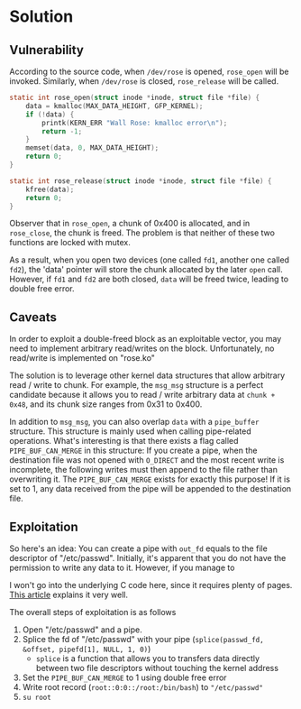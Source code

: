 # Solution

## Vulnerability

According to the source code, when `/dev/rose` is opened, `rose_open` will be invoked. Similarly, when `/dev/rose` is closed, `rose_release` will be called.

```c
static int rose_open(struct inode *inode, struct file *file) {
    data = kmalloc(MAX_DATA_HEIGHT, GFP_KERNEL);
    if (!data) {
        printk(KERN_ERR "Wall Rose: kmalloc error\n");
        return -1;
    }
    memset(data, 0, MAX_DATA_HEIGHT);
    return 0;
}

static int rose_release(struct inode *inode, struct file *file) {
    kfree(data);
    return 0;
}
```

Observer that in `rose_open`, a chunk of 0x400 is allocated, and in `rose_close`, the chunk is freed. The problem is that neither of these two functions are locked with mutex.

As a result, when you open two devices (one called `fd1`, another one called `fd2`), the 'data' pointer will store the chunk allocated by the later `open` call. However, if `fd1` and `fd2` are both closed, `data` will be freed twice, leading to double free error.

## Caveats

In order to exploit a double-freed block as an exploitable vector, you may need to implement arbitrary read/writes on the block. Unfortunately, no read/write is implemented on "rose.ko"

The solution is to leverage other kernel data structures that allow arbitrary read / write to chunk. For example, the `msg_msg` structure is a perfect candidate because it allows you to read / write arbitrary data at `chunk + 0x48`, and its chunk size ranges from 0x31 to 0x400.

In addition to `msg_msg`, you can also overlap `data` with a `pipe_buffer` structure. This structure is mainly used when calling pipe-related operations. What's interesting is that there exists a flag called `PIPE_BUF_CAN_MERGE` in this structure: If you create a pipe, when the destination file was not opened with `O_DIRECT` and the most recent write is incomplete, the following writes must then append to the file rather than overwriting it. The `PIPE_BUF_CAN_MERGE` exists for exactly this purpose! If it is set to 1, any data received from the pipe will be appended to the destination file.

## Exploitation

So here's an idea: You can create a pipe with `out_fd` equals to the file descriptor of "/etc/passwd". Initially, it's apparent that you do not have the permission to write any data to it. However, if you manage to 

I won't go into the underlying C code here, since it requires plenty of pages. [This article](https://0x434b.dev/learning-linux-kernel-exploitation-part-2-cve-2022-0847/) explains it very well. 

The overall steps of exploitation is as follows

1. Open "/etc/passwd" and a pipe.
2. Splice the fd of "/etc/passwd" with your pipe (`splice(passwd_fd, &offset, pipefd[1], NULL, 1, 0)`)
    - `splice` is a function that allows you to transfers data directly between two file descriptors without touching the kernel address
2. Set the `PIPE_BUF_CAN_MERGE` to 1 using double free error
3. Write root record (`root::0:0::/root:/bin/bash`) to `"/etc/passwd"`
4. `su root`
